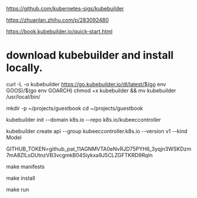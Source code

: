 https://github.com/kubernetes-sigs/kubebuilder

https://zhuanlan.zhihu.com/p/283092480

https://book.kubebuilder.io/quick-start.html

# download kubebuilder and install locally.
curl -L -o kubebuilder https://go.kubebuilder.io/dl/latest/$(go env GOOS)/$(go env GOARCH)
chmod +x kubebuilder && mv kubebuilder /usr/local/bin/


mkdir -p ~/projects/guestbook
cd ~/projects/guestbook

kubebuilder init --domain k8s.io --repo k8s.io/kubeeccontroller


kubebuilder create api --group kubeeccontroller.k8s.io --version v1 --kind Model

GITHUB_TOKEN=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

make manifests


make install


make run
